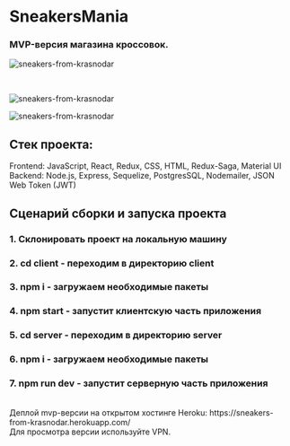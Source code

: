 
# SneakersMania
### MVP-версия магазина кроссовок.
![sneakers-from-krasnodar](https://i.ibb.co/QpSCZMX/2022-03-15-09-39-18.png)

<br/>

![sneakers-from-krasnodar](https://i.ibb.co/1m3DQXC/2022-03-15-09-39-38.png)
<br/>

![sneakers-from-krasnodar](https://i.ibb.co/rwbwGBD/2022-03-15-09-41-40.png)


## Стек проекта:
Frontend: JavaScript, React, Redux, CSS, HTML, Redux-Saga, Material UI
<br/>
Backend: Node.js, Express, Sequelize, PostgresSQL, Nodemailer, JSON Web Token (JWT)

## Сценарий сборки и запуска проекта
### 1. Склонировать проект на локальную машину
### 2. cd client - переходим в директорию client
### 3. npm i - загружаем необходимые пакеты
### 4. npm start - запустит клиентскую часть приложения
### 5. cd server - переходим в директорию server
### 6. npm i - загружаем необходимые пакеты
### 7. npm run dev - запустит серверную часть приложения
<br/>
Деплой mvp-версии на открытом хостинге Heroku: https://sneakers-from-krasnodar.herokuapp.com/
<br/>
Для просмотра версии используйте VPN.
